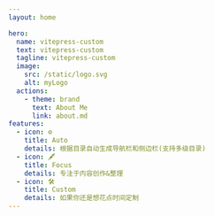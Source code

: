 ```yaml
---
layout: home

hero:
  name: vitepress-custom
  text: vitepress-custom
  tagline: vitepress-custom
  image:
    src: /static/logo.svg
    alt: myLogo
  actions:
    - theme: brand
      text: About Me
      link: about.md
features:
  - icon: ⚙️
    title: Auto
    details: 根据目录自动生成导航栏和侧边栏(支持多级目录)
  - icon: 🖋
    title: Focus
    details: 专注于内容创作&整理
  - icon: 🛠
    title: Custom
    details: 如果你还是想花点时间定制
---
```



<script setup>
  import { useData } from 'vitepress';
  console.log("useData()",useData().theme.value)
</script>